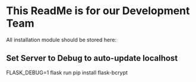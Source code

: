 # This ReadMe is for our Development Team
All installation module should be stored here:

## Set Server to Debug to auto-update localhost
FLASK_DEBUG=1 flask run
pip install flask-bcrypt
